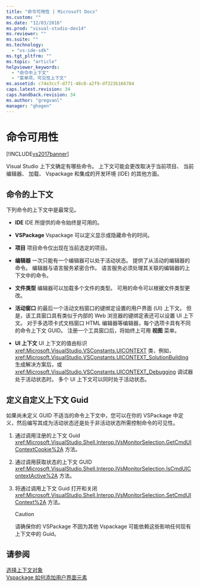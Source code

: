 ```yaml
---
title: "命令可用性 | Microsoft Docs"
ms.custom: ""
ms.date: "12/03/2016"
ms.prod: "visual-studio-dev14"
ms.reviewer: ""
ms.suite: ""
ms.technology: 
  - "vs-ide-sdk"
ms.tgt_pltfrm: ""
ms.topic: "article"
helpviewer_keywords: 
  - "命令中上下文"
  - "菜单项，可见性上下文"
ms.assetid: c74e3ccf-d771-48c8-a2f9-df323b166784
caps.latest.revision: 34
caps.handback.revision: 34
ms.author: "gregvanl"
manager: "ghogen"
---
```

# 命令可用性
[!INCLUDE[vs2017banner](../../code-quality/includes/vs2017banner.md)]

Visual Studio 上下文确定有哪些命令。 上下文可能会更改取决于当前项目、 当前编辑器、 加载、 Vspackage 和集成的开发环境 \(IDE\) 的其他方面。  
  
## 命令的上下文  
 下列命令的上下文中是最常见。  
  
-   **IDE** IDE 所提供的命令始终是可用的。  
  
-   **VSPackage** Vspackage 可以定义显示或隐藏命令的时间。  
  
-   **项目** 项目命令仅出现在当前选定的项目。  
  
-   **编辑器** 一次只能有一个编辑器可以处于活动状态。 提供了从活动的编辑器的命令。 编辑器与语言服务紧密合作。 语言服务必须处理其关联的编辑器的上下文中的命令。  
  
-   **文件类型** 编辑器可以加载多个文件的类型。 可用的命令可以根据文件类型更改。  
  
-   **活动窗口** 的最后一个活动文档窗口的键绑定设置的用户界面 \(UI\) 上下文。 但是，该工具窗口具有类似于内部的 Web 浏览器的键绑定表还可以设置 UI 上下文。 对于多选项卡式文档窗口 HTML 编辑器等编辑器，每个选项卡具有不同的命令上下文 GUID。 注册一个工具窗口后，将始终上可用 **视图** 菜单。  
  
-   **UI 上下文** UI 上下文的值由标识 <xref:Microsoft.VisualStudio.VSConstants.UICONTEXT> 类，例如， <xref:Microsoft.VisualStudio.VSConstants.UICONTEXT_SolutionBuilding> 生成解决方案后，或 <xref:Microsoft.VisualStudio.VSConstants.UICONTEXT_Debugging> 调试器处于活动状态时。 多个 UI 上下文可以同时处于活动状态。  
  
## 定义自定义上下文 Guid  
 如果尚未定义 GUID 不适当的命令上下文中，您可以在你的 VSPackage 中定义，然后编写其成为活动状态还是处于非活动状态所需控制命令的可见性。  
  
1.  通过调用注册的上下文 Guid <xref:Microsoft.VisualStudio.Shell.Interop.IVsMonitorSelection.GetCmdUIContextCookie%2A> 方法。  
  
2.  通过调用获取状态的上下文 GUID <xref:Microsoft.VisualStudio.Shell.Interop.IVsMonitorSelection.IsCmdUIContextActive%2A> 方法。  
  
3.  将通过调用上下文 Guid 打开和关闭 <xref:Microsoft.VisualStudio.Shell.Interop.IVsMonitorSelection.SetCmdUIContext%2A> 方法。  
  
    > [!CAUTION]
    >  请确保你的 VSPackage 不因为其他 Vspackage 可能依赖这些影响任何现有上下文中的 Guid。  
  
## 请参阅  
 [选择上下文对象](../../extensibility/internals/selection-context-objects.md)   
 [Vspackage 如何添加用户界面元素](../../extensibility/internals/how-vspackages-add-user-interface-elements.md)